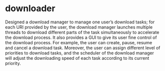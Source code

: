 downloader
==========
Designed a download manager to manage one user’s download tasks; for each URI provided by the user, the download manager launches multiple threads to download different parts of the task simultaneously to accelerate the download process. It also provides a GUI to give its user fine control of the download process. For example, the user can create, pause, resume and cancel a download task. Moreover, the user can assign different level of priorities to download tasks, and the scheduler of the download manager will adjust the downloading speed of each task according to its current priority.

